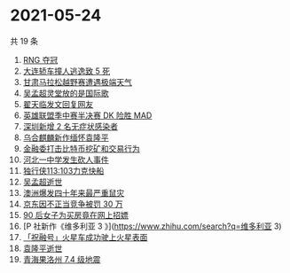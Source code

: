 # 2021-05-24

共 19 条

<!-- BEGIN -->
<!-- 最后更新时间 Mon May 24 2021 22:11:15 GMT+0800 (China Standard Time) -->

1. [RNG 夺冠](https://www.zhihu.com/search?q=rng)
2. [大连轿车撞人逃逸致 5 死](https://www.zhihu.com/search?q=大连车祸)
3. [甘肃马拉松越野赛遭遇极端天气](https://www.zhihu.com/search?q=甘肃马拉松)
4. [吴孟超灵堂放的是国际歌](https://www.zhihu.com/search?q=吴孟超)
5. [翟天临发文回复网友](https://www.zhihu.com/search?q=翟天临)
6. [英雄联盟季中赛半决赛 DK 险胜 MAD](https://www.zhihu.com/search?q=英雄联盟)
7. [深圳新增 2 名无症状感染者](https://www.zhihu.com/search?q=深圳疫情)
8. [乌合麒麟新作缅怀袁隆平](https://www.zhihu.com/search?q=乌合麒麟新作)
9. [金融委打击比特币挖矿和交易行为](https://www.zhihu.com/search?q=金融委打击比特币)
10. [河北一中学发生砍人事件](https://www.zhihu.com/search?q=河北中学砍人)
11. [独行侠113:103力克快船](https://www.zhihu.com/search?q=独行侠)
12. [吴孟超逝世](https://www.zhihu.com/search?q=吴孟超)
13. [澳洲爆发四十年来最严重鼠灾](https://www.zhihu.com/search?q=澳大利亚鼠灾)
14. [京东因不正当竞争被罚 30 万](https://www.zhihu.com/search?q=京东罚款)
15. [90 后女子为买房竟在网上招嫖](https://www.zhihu.com/search?q=杭州买房)
16. [P 社新作《维多利亚 3 》](https://www.zhihu.com/search?q=维多利亚 3)
17. [「祝融号」火星车成功驶上火星表面](https://www.zhihu.com/search?q=祝融号)
18. [袁隆平逝世](https://www.zhihu.com/search?q=袁隆平)
19. [青海果洛州 7.4 级地震](https://www.zhihu.com/search?q=青海地震)

<!-- END -->
